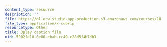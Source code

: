 ```yaml
---
content_type: resource
description: ''
file: https://ol-ocw-studio-app-production.s3.amazonaws.com/courses/18-03-differential-equations-spring-2010/5902fd100e60ebabcc49e28d5f4b7db3_yD0_EQLxHcw.srt
file_type: application/x-subrip
resourcetype: Other
title: 3play caption file
uid: 5902fd10-0e60-ebab-cc49-e28d5f4b7db3
---
```

